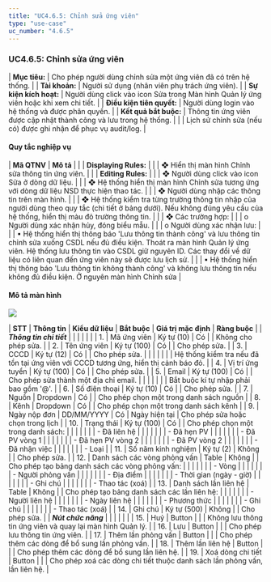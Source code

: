 ```yaml
---
title: "UC4.6.5: Chỉnh sửa ứng viên"
type: "use-case"
uc_number: "4.6.5"
---
```


### UC4.6.5: Chỉnh sửa ứng viên

| **Mục tiêu:** | Cho phép người dùng chỉnh sửa một ứng viên đã có trên hệ thống. |
| **Tài khoản:** | Người sử dụng (nhân viên phụ trách ứng viên). |
| **Sự kiện kích hoạt:** | Người dùng click vào icon Sửa trong Màn hình Quản lý ứng viên hoặc khi xem chi tiết. |
| **Điều kiện tiên quyết:** | Người dùng login vào hệ thống và được phân quyền. |
| **Kết quả bắt buộc:** | Thông tin ứng viên được cập nhật thành công và lưu trong hệ thống. |
|  | Lịch sử chỉnh sửa (nếu có) được ghi nhận để phục vụ audit/log. |

#### Quy tắc nghiệp vụ

| **Mã QTNV** | **Mô tả** |
|  | **Displaying Rules:** |
|  | ❖ Hiển thị màn hình Chỉnh sửa thông tin ứng viên. |
|  | **Editing Rules:** |
|  | ❖ Người dùng click vào icon Sửa ở dòng dữ liệu. |
|  | ❖ Hệ thống hiển thị màn hình Chỉnh sửa tương ứng với dòng dữ liệu NSD thực hiện thao tác. |
|  | ❖ Người dùng nhập các thông tin trên màn hình. |
|  | ❖ Hệ thống kiểm tra từng trường thông tin nhập của người dùng theo quy tắc (chi tiết ở bảng dưới). Nếu không đúng yêu cầu của hệ thống, hiển thị màu đỏ trường thông tin. |
|  | ❖ Các trường hợp: |
|  | o Người dùng xác nhận hủy, đóng biểu mẫu. |
|  | o Người dùng xác nhận lưu: |
|  | ▪ Hệ thống hiển thị thông báo 'Lưu thông tin thành công' và lưu thông tin chỉnh sửa xuống CSDL nếu đủ điều kiện. Thoát ra màn hình Quản lý ứng viên. Hệ thống lưu thông tin vào CSDL giữ nguyên ID. Các thay đổi về dữ liệu có liên quan đến ứng viên này sẽ được lưu lịch sử. |
|  | ▪ Hệ thống hiển thị thông báo 'Lưu thông tin không thành công' và không lưu thông tin nếu không đủ điều kiện. Ở nguyên màn hình Chỉnh sửa |

#### Mô tả màn hình

![](media/image92.png)

| **STT** | **Thông tin** | **Kiểu dữ liệu** | **Bắt buộc** | **Giá trị mặc định** | **Ràng buộc** |
| ***Thông tin chi tiết*** |  |  |  |  |  |
| 1\. | Mã ứng viên | Ký tự (10) | Có |  | Không cho phép sửa. |
| 2\. | Tên ứng viên | Ký tự (100) | Có |  | Cho phép sửa. |
| 3\. | CCCD | Ký tự (12) | Có |  | Cho phép sửa. |
|  |  |  |  |  | Hệ thống kiểm tra nếu đã tồn tại ứng viên với CCCD tương ứng, hiển thị cảnh báo đỏ. |
| 4\. | Vị trí ứng tuyển | Ký tự (100) | Có |  | Cho phép sửa. |
| 5\. | Email | Ký tự (100) | Có |  | Cho phép sửa thành một địa chỉ email. |
|  |  |  |  |  | Bắt buộc kí tự nhập phải bao gồm '@'. |
| 6\. | Số điện thoại | Ký tự (10) | Có |  | Cho phép sửa. |
| 7\. | Nguồn | Dropdown | Có |  | Cho phép chọn một trong danh sách nguồn |
| 8\. | Kênh | Dropdown | Có |  | Cho phép chọn một trong danh sách kênh |
| 9\. | Ngày nộp đơn | DD/MM/YYYY | Có | Ngày hiện tại | Cho phép sửa hoặc chọn trong lịch |
| 10\. | Trạng thái | Ký tự (100) | Có |  | Cho phép chọn một trong danh sách: |
|  |  |  |  |  | \- Đã liên hệ |
|  |  |  |  |  | \- Đã hẹn PV |
|  |  |  |  |  | \- Đã PV vòng 1 |
|  |  |  |  |  | \- Đã hẹn PV vòng 2 |
|  |  |  |  |  | \- Đã PV vòng 2 |
|  |  |  |  |  | \- Đã nhận việc |
|  |  |  |  |  | \- Loại |
| 11\. | Số năm kinh nghiệm | Ký tự (2) | Không |  | Cho phép sửa. |
| 12\. | Danh sách các vòng phỏng vấn | Table | Không |  | Cho phép tạo bảng danh sách các vòng phỏng vấn: |
|  |  |  |  |  | \- Vòng |
|  |  |  |  |  | \- Người phỏng vấn |
|  |  |  |  |  | \- Địa điểm |
|  |  |  |  |  | \- Thời gian (ngày - giờ) |
|  |  |  |  |  | \- Ghi chú |
|  |  |  |  |  | \- Thao tác (xoá) |
| 13\. | Danh sách lần liên hệ | Table | Không |  | Cho phép tạo bảng danh sách các lần liên hệ: |
|  |  |  |  |  | \- Người liên hệ |
|  |  |  |  |  | \- Ngày liên hệ |
|  |  |  |  |  | \- Phương thức |
|  |  |  |  |  | \- Ghi chú |
|  |  |  |  |  | \- Thao tác (xoá) |
| 14\. | Ghi chú | Ký tự (500) | Không |  | Cho phép sửa. |
| ***Nút chức năng*** |  |  |  |  |  |
| 15\. | Huỷ | Button |  |  | Không lưu thông tin ứng viên và quay lại màn hình Quản lý. |
| 16\. | Lưu | Button |  |  | Cho phép lưu thông tin ứng viên. |
| 17\. | Thêm lần phỏng vấn | Button |  |  | Cho phép thêm các dòng để bổ sung lần phỏng vấn. |
| 18\. | Thêm lần liên hệ | Button |  |  | Cho phép thêm các dòng để bổ sung lần liên hệ. |
| 19\. | Xoá dòng chi tiết | Button |  |  | Cho phép xoá các dòng chi tiết thuộc danh sách lần phỏng vấn, lần liên hệ. |
